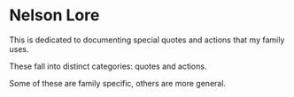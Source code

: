 # Nelson Lore

This is dedicated to documenting special quotes and actions that my family uses.

These fall into distinct categories: quotes and actions.

Some of these are family specific, others are more general.